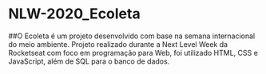 # NLW-2020_Ecoleta
##O Ecoleta é um projeto desenvolvido com base na semana internacional do meio ambiente. Projeto realizado durante a Next Level Week da Rocketseat com foco em programação para Web, foi utilizado HTML, CSS e JavaScript, além de SQL para o banco de dados.
